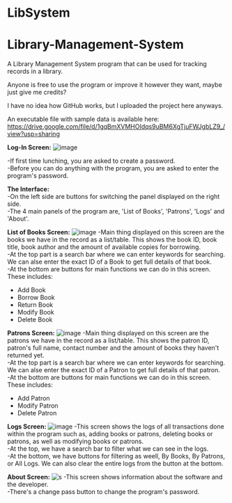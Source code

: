# LibSystem
# Library-Management-System
A Library Management System program that can be used for tracking records in a library.

Anyone is free to use the program or improve it however they want, maybe just give me credits?

I have no idea how GitHub works, but I uploaded the project here anyways.

An executable file with sample data is available here:<br>
https://drive.google.com/file/d/1gqBmXVMHOIdqs9uBM6XgTjuFWJgbLZ9_/view?usp=sharing

**Log-In Screen:**
![image](https://user-images.githubusercontent.com/93169758/139810422-570be973-d610-411f-883b-8d429a8f7403.png)

-If first time lunching, you are asked to create a password.<br>
-Before you can do anything with the program, you are asked to enter the program's password.<br>

**The Interface:**<br>
-On the left side are buttons for switching the panel displayed on the right side.<br>
-The 4 main panels of the program are, 'List of Books', 'Patrons', 'Logs' and 'About'.<br>

**List of Books Screen:**
![image](https://user-images.githubusercontent.com/93169758/139810548-4ad12eb3-0eff-4567-a9bc-f8633493ab7f.png)
-Main thing displayed on this screen are the books we have in the record as a list/table. This shows
the book ID, book title, book author and the amount of available copies for borrowing.<br>
-At the top part is a search bar where we can enter keywords for searching. We can alse enter the
exact ID of a Book to get full details of that book.<br>
-At the bottom are buttons for main functions we can do in this screen. These includes:
  - Add Book
  - Borrow Book
  - Return Book
  - Modify Book
  - Delete Book

**Patrons Screen:**
![image](https://user-images.githubusercontent.com/93169758/139811605-28f6a651-7867-4c71-a58c-48daa5ae23cc.png)
-Main thing displayed on this screen are the patrons we have in the record as a list/table. This shows
the patron ID, patron's full name, contact number and the amount of books they haven't returned yet.<br>
-At the top part is a search bar where we can enter keywords for searching. We can alse enter the
exact ID of a Patron to get full details of that patron.<br>
-At the bottom are buttons for main functions we can do in this screen. These includes:
  - Add Patron
  - Modify Patron
  - Delete Patron

**Logs Screen:**
![image](https://user-images.githubusercontent.com/93169758/139812105-2c1a4959-d785-4649-90c9-8cf6442f0c64.png)
-This screen shows the logs of all transactions done within the program such as, adding books or patrons, deleting
books or patrons, as well as modifying books or patrons.<br>
-At the top, we have a search bar to filter what we can see in the logs.<br>
-At the bottom, we have buttons for filtering as weell, By Books, By Patrons, or All Logs. We can also clear the
entire logs from the button at the bottom.<br>

**About Screen:**
![s](https://user-images.githubusercontent.com/93169758/139813514-fc29c0cc-af91-4168-b5b3-ec6d8bdbcdfc.PNG)
-This screen shows information about the software and the developer.<br>
-There's a change pass button to change the program's password.<br>


